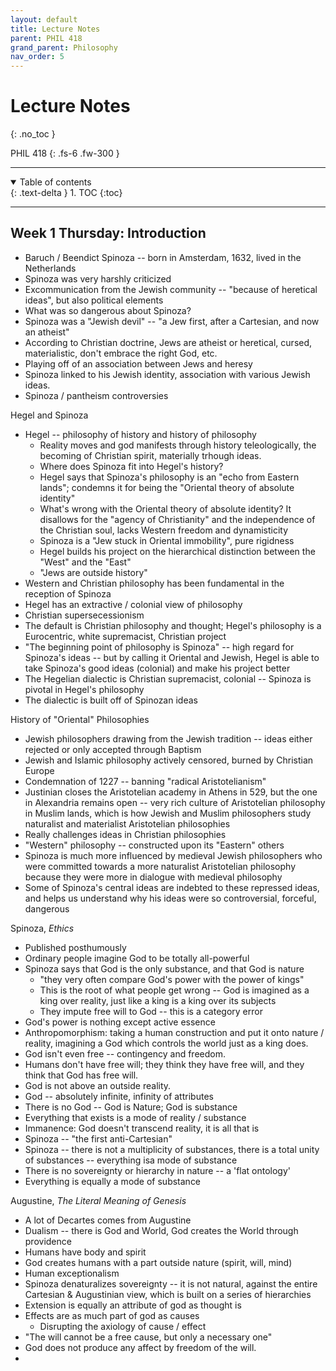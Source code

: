 ```yaml
---
layout: default
title: Lecture Notes
parent: PHIL 418
grand_parent: Philosophy
nav_order: 5
---
```


# Lecture Notes
{: .no_toc }

PHIL 418
{: .fs-6 .fw-300 }

---

<details open markdown="block">
  <summary>
    Table of contents
  </summary>
  {: .text-delta }
1. TOC
{:toc}
</details>

---

## Week 1 Thursday: Introduction
- Baruch / Beendict Spinoza -- born in Amsterdam, 1632, lived in the Netherlands
- Spinoza was very harshly criticized
- Excommunication from the Jewish community -- "because of heretical ideas", but also political elements
- What was so dangerous about Spinoza?
- Spinoza was a "Jewish devil" -- "a Jew first, after a Cartesian, and now an atheist"
- According to Christian doctrine, Jews are atheist or heretical, cursed, materialistic, don't embrace the right God, etc.
- Playing off of an association between Jews and heresy
- Spinoza linked to his Jewish identity, association with various Jewish ideas.
- Spinoza / pantheism controversies

Hegel and Spinoza
- Hegel -- philosophy of history and history of philosophy
    - Reality moves and god manifests through history teleologically, the becoming of Christian spirit, materially trhough ideas.
    - Where does Spinoza fit into Hegel's history?
    - Hegel says that Spinoza's philosophy is an "echo from Eastern lands"; condemns it for being the "Oriental theory of absolute identity"
    - What's wrong with the Oriental theory of absolute identity? It disallows for the "agency of Christianity" and the independence of the Christian soul, lacks Western freedom and dynamisticity
    - Spinoza is a "Jew stuck in Oriental immobility", pure rigidness
    - Hegel builds his project on the hierarchical distinction between the "West" and the "East"
    - "Jews are outside history"
- Western and Christian philosophy has been fundamental in the reception of Spinoza
- Hegel has an extractive / colonial view of philosophy
- Christian supersecessionism
- The default is Christian philosophy and thought; Hegel's philosophy is a Eurocentric, white supremacist, Christian project
- "The beginning point of philosophy is Spinoza" -- high regard for Spinoza's ideas -- but by calling it Oriental and Jewish, Hegel is able to take Spinoza's good ideas (colonial) and make his project better
- The Hegelian dialectic is Christian supremacist, colonial -- Spinoza is pivotal in Hegel's philosophy
- The dialectic is built off of Spinozan ideas

History of "Oriental" Philosophies
- Jewish philosophers drawing from the Jewish tradition -- ideas either rejected or only accepted through Baptism
- Jewish and Islamic philosophy actively censored, burned by Christian Europe
- Condemnation of 1227 -- banning "radical Aristotelianism"
- Justinian closes the Aristotelian academy in Athens in 529, but the one in Alexandria remains open -- very rich culture of Aristotelian philosophy in Muslim lands, which is how Jewish and Muslim philosophers study naturalist and materialist Aristotelian philosophies
- Really challenges ideas in Christian philosophies
- "Western" philosophy -- constructed upon its "Eastern" others
- Spinoza is much more influenced by medieval Jewish philosophers who were committed towards a more naturalist Aristotelian philosophy because they were more in dialogue with medieval philosophy
- Some of Spinoza's central ideas are indebted to these repressed ideas, and helps us understand why his ideas were so controversial, forceful, dangerous

Spinoza, *Ethics*
- Published posthumously
- Ordinary people imagine God to be totally all-powerful
- Spinoza says that God is the only substance, and that God is nature
    - "they very often compare God's power with the power of kings"
    - This is the root of what people get wrong -- God is imagined as a king over reality, just like a king is a king over its subjects
    - They impute free will to God -- this is a category error
- God's power is nothing except active essence
- Anthropomorphism: taking a human construction and put it onto nature / reality, imagining a God which controls the world just as a king does.
- God isn't even free -- contingency and freedom. 
- Humans don't have free will; they think they have free will, and they think that God has free will.
- God is not above an outside reality.
- God -- absolutely infinite, infinity of attributes
- There is no God -- God is Nature; God is substance
- Everything that exists is a mode of reality / substance
- Immanence: God doesn't transcend reality, it is all that is
- Spinoza -- "the first anti-Cartesian"
- Spinoza -- there is not a multiplicity of substances, there is a total unity of substances -- everything isa mode of substance
- There is no sovereignty or hierarchy in nature -- a 'flat ontology'
- Everything is equally a mode of substance

Augustine, *The Literal Meaning of Genesis*
- A lot of Decartes comes from Augustine
- Dualism -- there is God and World, God creates the World through providence
- Humans have body and spirit
- God creates humans with a part outside nature (spirit, will, mind)
- Human exceptionalism
- Spinoza denaturalizes sovereignty -- it is not natural, against the entire Cartesian & Augustinian view, which is built on a series of hierarchies
- Extension is equally an attribute of god as thought is 
- Effects are as much part of god as causes
    - Disrupting the axiology of cause / effect
- "The will cannot be a free cause, but only a necessary one"
- God does not produce any affect by freedom of the will.
- 















